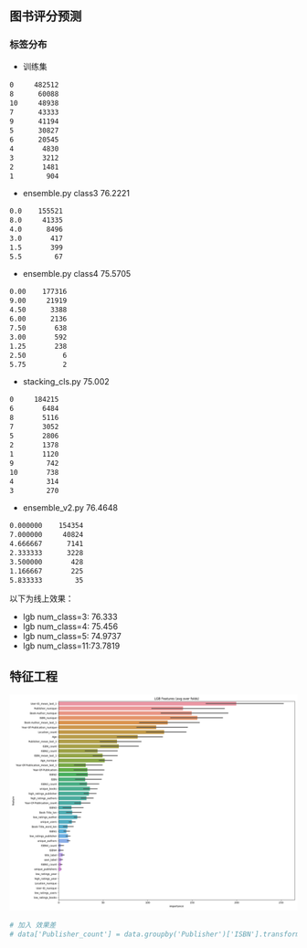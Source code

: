 ## 图书评分预测

### 标签分布

- 训练集
```text
0     482512
8      60088
10     48938
7      43333
9      41194
5      30827
6      20545
4       4830
3       3212
2       1481
1        904
```

- ensemble.py class3 76.2221
```text
0.0    155521
8.0     41335
4.0      8496
3.0       417
1.5       399
5.5        67
```
- ensemble.py class4 75.5705	
```text
0.00    177316
9.00     21919
4.50      3388
6.00      2136
7.50       638
3.00       592
1.25       238
2.50         6
5.75         2
```

- stacking_cls.py 75.002
```text
0     184215
6       6484
8       5116
7       3052
5       2806
2       1378
1       1120
9        742
10       738
4        314
3        270                
```

- ensemble_v2.py 76.4648
```text
0.000000    154354
7.000000     40824
4.666667      7141
2.333333      3228
3.500000       428
1.166667       225
5.833333        35
```

以下为线上效果：
- lgb num_class=3: 76.333
- lgb num_class=4: 75.456
- lgb num_class=5: 74.9737
- lgb num_class=11:73.7819

## 特征工程
![](others/feature_imp.png)
```python
# 加入 效果差
# data['Publisher_count'] = data.groupby('Publisher')['ISBN'].transform('count')
```
